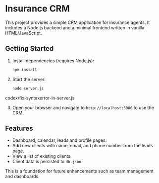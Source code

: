 # Insurance CRM

This project provides a simple CRM application for insurance agents. It includes a Node.js backend and a minimal frontend written in vanilla HTML/JavaScript.

## Getting Started

1. Install dependencies (requires Node.js):
   ```bash
   npm install
   ```
2. Start the server:
   ```bash
   node server.js
   ```
 codex/fix-syntaxerror-in-server.js

3. Open your browser and navigate to `http://localhost:3000` to use the CRM.

## Features

- Dashboard, calendar, leads and profile pages.
- Add new clients with name, email, and phone number from the leads page.
- View a list of existing clients.
- Client data is persisted to `db.json`.

This is a foundation for future enhancements such as team management and dashboards.
